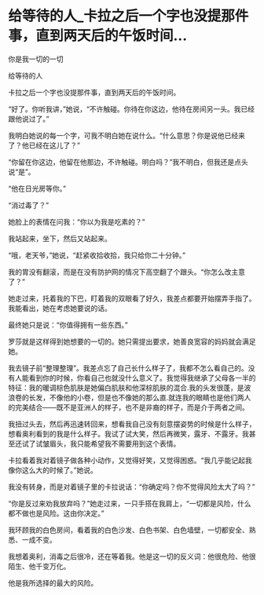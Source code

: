 # 给等待的人_卡拉之后一个字也没提那件事，直到两天后的午饭时间...

你是我一切的一切

给等待的人

卡拉之后一个字也没提那件事，直到两天后的午饭时间。

“好了。你听我讲，”她说，“不许触碰。你待在你这边，他待在房间另一头。我已经跟他说过了。”

我明白她说的每一个字，可我不明白她在说什么。“什么意思？你是说他已经来了？他已经在这儿了？”

“你留在你这边，他留在他那边，不许触碰。明白吗？”我不明白，但我还是点头说“是”。

“他在日光房等你。”

“消过毒了？”

她脸上的表情在问我：“你以为我是吃素的？”

我站起来，坐下，然后又站起来。

“哦，老天爷，”她说，“赶紧收拾收拾，我只给你二十分钟。”

我的胃没有翻滚，而是在没有防护网的情况下高空翻了个跟头。“你怎么改主意了？”

她走过来，托着我的下巴，盯着我的双眼看了好久，我差点都要开始摆弄手指了。我能看出，她在考虑她要说的话。

最终她只是说：“你值得拥有一些东西。”

罗莎就是这样得到她想要的一切的。她只需提出要求，她善良宽容的妈妈就会满足她。

我去镜子前“整理整理”。我差点忘了自己长什么样子了，我都不怎么看自己的。没有人能看到你的时候，你看自己也就没什么意义了。我觉得我继承了父母各一半的特征：我的暖调棕色肌肤是她偏白肌肤和他深棕肌肤的混合.我的头发很蓬，是波浪卷的长发，不像他的小卷，但是也不像她的那么直.就连我的眼睛也是他们两人的完美结合——既不是亚洲人的样子，也不是非裔的样子，而是介于两者之间。

我扭过头去，然后再迅速转回来，想看我自己没有刻意摆姿势的时候是什么样子，想看奥利看到的我是什么样子。我试了试大笑，然后再微笑，露牙、不露牙。我甚至还试了试皱眉头，我只能希望我不需要用到这个表情。

卡拉看着我对着镜子做各种小动作，又觉得好笑，又觉得困惑。“我几乎能记起我像你这么大的时候了。”她说。

我没有转身，而是对着镜子里的卡拉说话：“你确定吗？你不觉得风险太大了吗？”

“你是反过来劝我放弃吗？”她走过来，一只手搭在我肩上，“一切都是风险，什么都不做也是风险。这由你决定。”

我环顾我的白色房间，看着我的白色沙发、白色书架、白色墙壁，一切都安全、熟悉、一成不变。

我想着奥利，消毒之后很冷，还在等着我。他是这一切的反义词：他很危险、他很陌生、他千变万化。

他是我所选择的最大的风险。